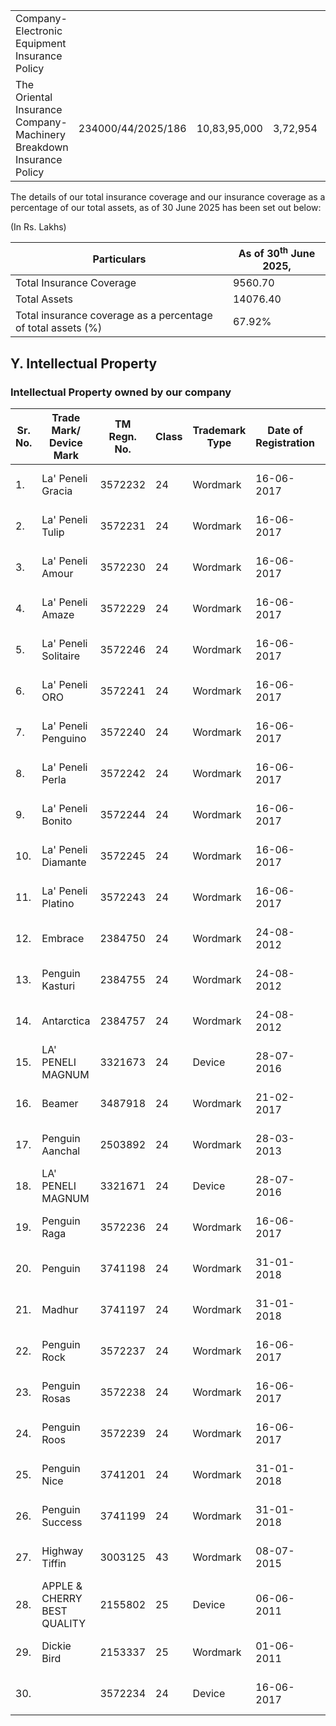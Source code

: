 <table><tr><td>Company- Electronic Equipment Insurance Policy</td><td></td><td></td><td></td><td></td></tr><tr><td>The Oriental Insurance Company- Machinery Breakdown Insurance Policy</td><td>234000/44/2025/186</td><td>10,83,95,000</td><td>3,72,954</td><td>29/12/2024- 28/12/2025</td></tr></table>

The details of our total insurance coverage and our insurance coverage as a percentage of our total assets, as of 30 June 2025 has been set out below:

(In Rs. Lakhs)

<table><thead><tr><th>Particulars</th><th>As of 30<sup>th</sup> June 2025,</th></tr></thead><tbody><tr><td>Total Insurance Coverage</td><td>9560.70</td></tr><tr><td>Total Assets</td><td>14076.40</td></tr><tr><td>Total insurance coverage as a percentage of total assets (%)</td><td>67.92%</td></tr></tbody></table>

## Y. Intellectual Property

### Intellectual Property owned by our company

<table><thead><tr><th>Sr. No.</th><th>Trade Mark/ Device Mark</th><th>TM Regn. No.</th><th>Class</th><th>Trademark Type</th><th>Date of Registration</th><th>Valid Up To</th></tr></thead><tbody><tr><td>1.</td><td>La' Peneli Gracia</td><td>3572232</td><td>24</td><td>Wordmark</td><td>16-06-2017</td><td>16-06-2027</td></tr><tr><td>2.</td><td>La' Peneli Tulip</td><td>3572231</td><td>24</td><td>Wordmark</td><td>16-06-2017</td><td>16-06-2027</td></tr><tr><td>3.</td><td>La' Peneli Amour</td><td>3572230</td><td>24</td><td>Wordmark</td><td>16-06-2017</td><td>16-06-2027</td></tr><tr><td>4.</td><td>La' Peneli Amaze</td><td>3572229</td><td>24</td><td>Wordmark</td><td>16-06-2017</td><td>16-06-2027</td></tr><tr><td>5.</td><td>La' Peneli Solitaire</td><td>3572246</td><td>24</td><td>Wordmark</td><td>16-06-2017</td><td>16-06-2027</td></tr><tr><td>6.</td><td>La' Peneli ORO</td><td>3572241</td><td>24</td><td>Wordmark</td><td>16-06-2017</td><td>16-06-2027</td></tr><tr><td>7.</td><td>La' Peneli Penguino</td><td>3572240</td><td>24</td><td>Wordmark</td><td>16-06-2017</td><td>16-06-2027</td></tr><tr><td>8.</td><td>La' Peneli Perla</td><td>3572242</td><td>24</td><td>Wordmark</td><td>16-06-2017</td><td>16-06-2027</td></tr><tr><td>9.</td><td>La' Peneli Bonito</td><td>3572244</td><td>24</td><td>Wordmark</td><td>16-06-2017</td><td>16-06-2027</td></tr><tr><td>10.</td><td>La' Peneli Diamante</td><td>3572245</td><td>24</td><td>Wordmark</td><td>16-06-2017</td><td>16-06-2027</td></tr><tr><td>11.</td><td>La' Peneli Platino</td><td>3572243</td><td>24</td><td>Wordmark</td><td>16-06-2017</td><td>16-06-2027</td></tr><tr><td>12.</td><td>Embrace</td><td>2384750</td><td>24</td><td>Wordmark</td><td>24-08-2012</td><td>24-08-2022</td></tr><tr><td>13.</td><td>Penguin Kasturi</td><td>2384755</td><td>24</td><td>Wordmark</td><td>24-08-2012</td><td>24-08-2032</td></tr><tr><td>14.</td><td>Antarctica</td><td>2384757</td><td>24</td><td>Wordmark</td><td>24-08-2012</td><td>24-08-2022</td></tr><tr><td>15.</td><td>LA' PENELI MAGNUM</td><td>3321673</td><td>24</td><td>Device</td><td>28-07-2016</td><td>28-07-2026</td></tr><tr><td>16.</td><td>Beamer</td><td>3487918</td><td>24</td><td>Wordmark</td><td>21-02-2017</td><td>21-02-2027</td></tr><tr><td>17.</td><td>Penguin Aanchal</td><td>2503892</td><td>24</td><td>Wordmark</td><td>28-03-2013</td><td>28-03-2033</td></tr><tr><td>18.</td><td>LA' PENELI MAGNUM</td><td>3321671</td><td>24</td><td>Device</td><td>28-07-2016</td><td>28-07-2026</td></tr><tr><td>19.</td><td>Penguin Raga</td><td>3572236</td><td>24</td><td>Wordmark</td><td>16-06-2017</td><td>16-06-2027</td></tr><tr><td>20.</td><td>Penguin</td><td>3741198</td><td>24</td><td>Wordmark</td><td>31-01-2018</td><td>31-01-2028</td></tr><tr><td>21.</td><td>Madhur</td><td>3741197</td><td>24</td><td>Wordmark</td><td>31-01-2018</td><td>31-01-2028</td></tr><tr><td>22.</td><td>Penguin Rock</td><td>3572237</td><td>24</td><td>Wordmark</td><td>16-06-2017</td><td>16-06-2027</td></tr><tr><td>23.</td><td>Penguin Rosas</td><td>3572238</td><td>24</td><td>Wordmark</td><td>16-06-2017</td><td>16-06-2027</td></tr><tr><td>24.</td><td>Penguin Roos</td><td>3572239</td><td>24</td><td>Wordmark</td><td>16-06-2017</td><td>16-06-2027</td></tr><tr><td>25.</td><td>Penguin Nice</td><td>3741201</td><td>24</td><td>Wordmark</td><td>31-01-2018</td><td>31-01-2028</td></tr><tr><td>26.</td><td>Penguin Success</td><td>3741199</td><td>24</td><td>Wordmark</td><td>31-01-2018</td><td>31-01-2028</td></tr><tr><td>27.</td><td>Highway Tiffin</td><td>3003125</td><td>43</td><td>Wordmark</td><td>08-07-2015</td><td>08-07-2025</td></tr><tr><td>28.</td><td>APPLE & CHERRY BEST QUALITY</td><td>2155802</td><td>25</td><td>Device</td><td>06-06-2011</td><td>06-06-2031</td></tr><tr><td>29.</td><td>Dickie Bird</td><td>2153337</td><td>25</td><td>Wordmark</td><td>01-06-2011</td><td>01-06-2031</td></tr><tr><td>30.</td><td></td><td>3572234</td><td>24</td><td>Device</td><td>16-06-2017</td><td>16-06-2027</td></tr></tbody></table>
